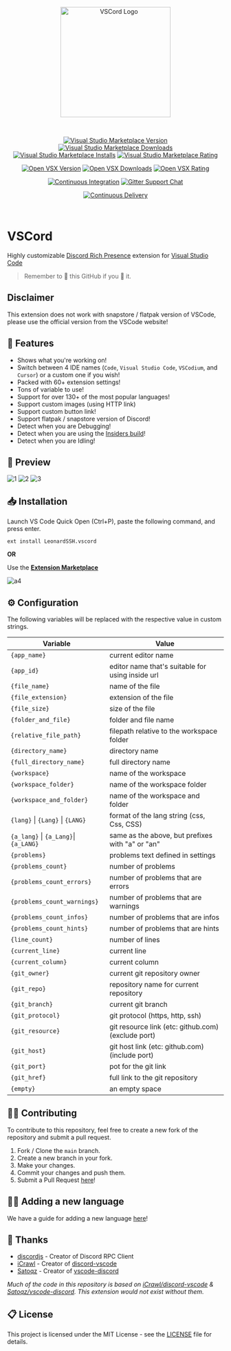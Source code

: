 <div align="center">

[<img width="256" alt="VSCord Logo" src="https://i.imgur.com/n7ieZfW.png" />][vsmp-link]

<br />

[![Visual Studio Marketplace Version][shield-vsmp-version]][vsmp-link]
[![Visual Studio Marketplace Downloads][shield-vsmp-downloads]][vsmp-link]
[![Visual Studio Marketplace Installs][shield-vsmp-installs]][vsmp-link]
[![Visual Studio Marketplace Rating][shield-vsmp-rating]][vsmp-link]

[![Open VSX Version][shield-ovsx-version]][ovsx-link]
[![Open VSX Downloads][shield-ovsx-downloads]][ovsx-link]
[![Open VSX Rating][shield-ovsx-rating]][ovsx-link]

[![Continuous Integration][shield-workflows-ci]][github-workflows-ci]
[![Gitter Support Chat][shield-gitter-support]][gitter-vscord-support]

[![Continuous Delivery][shield-workflows-cd]][github-workflows-cd]

</div>

<br />

# VSCord

Highly customizable [Discord Rich Presence](https://discord.com/rich-presence) extension for [Visual Studio Code](https://code.visualstudio.com/)

> Remember to 🌟 this GitHub if you 💖 it.

## Disclaimer

This extension does not work with snapstore / flatpak version of VSCode, please use the official version from the VSCode website!

## 📌 Features

- Shows what you're working on!
- Switch between 4 IDE names (`Code`, `Visual Studio Code`, `VSCodium`, and `Cursor`) or a custom one if you wish!
- Packed with 60+ extension settings!
- Tons of variable to use!
- Support for over 130+ of the most popular languages!
- Support custom images (using HTTP link)
- Support custom button link!
- Support flatpak / snapstore version of Discord!
- Detect when you are Debugging!
- Detect when you are using the [Insiders build](https://code.visualstudio.com/insiders/)!
- Detect when you are Idling!

## 👀 Preview

![1](https://i.imgur.com/LaB4TqM.png)
![2](https://i.imgur.com/yTFIFiK.png)
![3](https://i.imgur.com/5OOkKUW.png)

## 📥 Installation

Launch VS Code Quick Open (Ctrl+P), paste the following command, and press enter.

```
ext install LeonardSSH.vscord
```

**OR**

Use the **[Extension Marketplace](https://code.visualstudio.com/docs/editor/extension-gallery)**

![a4](https://i.imgur.com/qMzox38.gif)

## ⚙️ Configuration

The following variables will be replaced with the respective value in custom strings.<br>

| Variable                              | Value                                              |
| ------------------------------------- | -------------------------------------------------- |
| `{app_name}`                          | current editor name                                |
| `{app_id}`                            | editor name that's suitable for using inside url   |
| `{file_name}`                         | name of the file                                   |
| `{file_extension}`                    | extension of the file                              |
| `{file_size}`                         | size of the file                                   |
| `{folder_and_file}`                   | folder and file name                               |
| `{relative_file_path}`                | filepath relative to the workspace folder          |
| `{directory_name}`                    | directory name                                     |
| `{full_directory_name}`               | full directory name                                |
| `{workspace}`                         | name of the workspace                              |
| `{workspace_folder}`                  | name of the workspace folder                       |
| `{workspace_and_folder}`              | name of the workspace and folder                   |
| `{lang}` \| `{Lang}` \| `{LANG}`      | format of the lang string (css, Css, CSS)          |
| `{a_lang}` \| `{a_Lang}`\| `{a_LANG}` | same as the above, but prefixes with "a" or "an"   |
| `{problems}`                          | problems text defined in settings                  |
| `{problems_count}`                    | number of problems                                 |
| `{problems_count_errors}`             | number of problems that are errors                 |
| `{problems_count_warnings}`           | number of problems that are warnings               |
| `{problems_count_infos}`              | number of problems that are infos                  |
| `{problems_count_hints}`              | number of problems that are hints                  |
| `{line_count}`                        | number of lines                                    |
| `{current_line}`                      | current line                                       |
| `{current_column}`                    | current column                                     |
| `{git_owner}`                         | current git repository owner                       |
| `{git_repo}`                          | repository name for current repository             |
| `{git_branch}`                        | current git branch                                 |
| `{git_protocol}`                      | git protocol (https, http, ssh)                    |
| `{git_resource}`                      | git resource link (etc: github.com) (exclude port) |
| `{git_host}`                          | git host link (etc: github.com) (include port)     |
| `{git_port}`                          | pot for the git link                               |
| `{git_href}`                          | full link to the git repository                    |
| `{empty}`                             | an empty space                                     |

## 👨‍💻 Contributing

To contribute to this repository, feel free to create a new fork of the repository and submit a pull request.

1. Fork / Clone the `main` branch.
2. Create a new branch in your fork.
3. Make your changes.
4. Commit your changes and push them.
5. Submit a Pull Request [here](https://github.com/LeonardSSH/vscord/pulls)!

## 👨‍💻 Adding a new language

We have a guide for adding a new language [here](ADDING_LANGUAGE.md)!

## 🎉 Thanks

- [discordjs](https://github.com/discordjs/) - Creator of Discord RPC Client
- [iCrawl](https://github.com/iCrawl) - Creator of [discord-vscode](https://github.com/iCrawl/discord-vscode)
- [Satoqz](https://github.com/Satoqz) - Creator of [vscode-discord](https://github.com/Satoqz/vscode-discord/)

_Much of the code in this repository is based on [iCrawl/discord-vscode](https://github.com/iCrawl/discord-vscode) & [Satoqz/vscode-discord](https://github.com/Satoqz/vscode-discord). This extension would not exist without them._

## 📋 License

This project is licensed under the MIT License - see the [LICENSE](LICENSE) file for details.

[vsmp-link]: https://marketplace.visualstudio.com/items?itemName=LeonardSSH.vscord
[ovsx-link]: https://open-vsx.org/extension/LeonardSSH/vscord
[shield-vsmp-version]: https://img.shields.io/visual-studio-marketplace/v/LeonardSSH.vscord?label=Visual%20Studio%20Marketplace
[shield-vsmp-downloads]: https://img.shields.io/visual-studio-marketplace/d/LeonardSSH.vscord
[shield-vsmp-installs]: https://img.shields.io/visual-studio-marketplace/i/LeonardSSH.vscord
[shield-vsmp-rating]: https://img.shields.io/visual-studio-marketplace/r/LeonardSSH.vscord
[shield-ovsx-version]: https://img.shields.io/open-vsx/v/LeonardSSH/vscord?label=OpenVSX%20Marketplace
[shield-ovsx-downloads]: https://img.shields.io/open-vsx/dt/LeonardSSH/vscord
[shield-ovsx-rating]: https://img.shields.io/open-vsx/rating/LeonardSSH/vscord
[github-workflows-ci]: https://github.com/leonardssh/vscord/actions/workflows/CI.yml
[shield-workflows-ci]: https://github.com/leonardssh/vscord/actions/workflows/CI.yml/badge.svg
[github-workflows-cd]: https://github.com/leonardssh/vscord/actions/workflows/CD.yml
[shield-workflows-cd]: https://github.com/leonardssh/vscord/actions/workflows/CD.yml/badge.svg
[gitter-vscord-support]: https://gitter.im/LeonardSSH/vscord-support?utm_source=badge&utm_medium=badge&utm_campaign=pr-badge
[shield-gitter-support]: https://img.shields.io/badge/gitter-support%20chat-green?color=40aa8b
